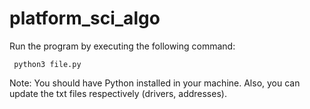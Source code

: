 # platform_sci_algo

Run the program by executing the following command: 

```
 python3 file.py
```

Note: You should have Python installed in your machine. Also, you can update the txt files respectively (drivers, addresses). 